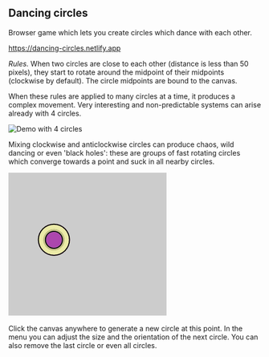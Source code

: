 ## Dancing circles

Browser game which lets you create circles which dance with each other.

https://dancing-circles.netlify.app

_Rules._ When two circles are close to each other (distance is less than 50 pixels), they start to rotate around the midpoint of their midpoints (clockwise by default). The circle midpoints are bound to the canvas.

When these rules are applied to many circles at a time, it produces a complex movement. Very interesting and non-predictable systems can arise already with 4 circles.

![Demo with 4 circles](./img/demo1.gif)

Mixing clockwise and anticlockwise circles can produce chaos, wild dancing or even 'black holes': these are groups of fast rotating circles which converge towards a point and suck in all nearby circles.

![Demo of black hole](./img/demo2.gif)

Click the canvas anywhere to generate a new circle at this point. In the menu you can adjust the size and the orientation of the next circle. You can also remove the last circle or even all circles.
